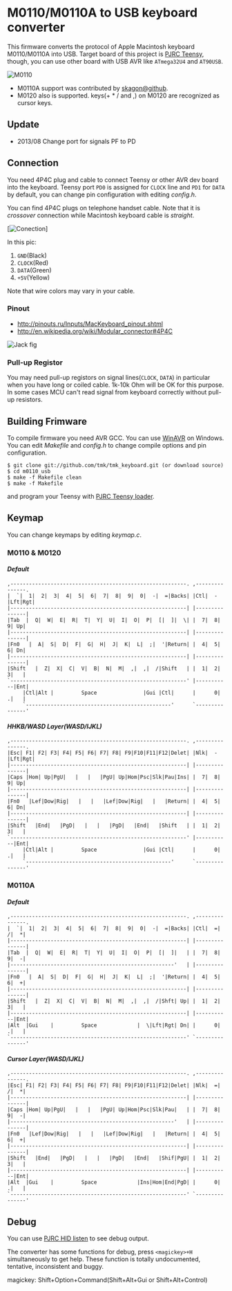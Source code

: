 M0110/M0110A to USB keyboard converter
======================================
This firmware converts the protocol of Apple Macintosh keyboard M0110/M0110A into USB.
Target board of this project is [PJRC Teensy](http://www.pjrc.com/teensy/), though,
you can use other board with USB AVR like `ATmega32U4` and `AT90USB`.

![M0110](https://raw.github.com/tmk/tmk_keyboard/master/converter/m0110_usb/doc/m0110.jpg)

- M0110A support was contributed by [skagon@github](https://github.com/skagon).
- M0120 also is supported. keys(+ * / and ,) on M0120 are recognized as cursor keys.



Update
------
- 2013/08   Change port for signals PF to PD



Connection
----------
You need 4P4C plug and cable to connect Teensy or other AVR dev board into the keyboard.
Teensy port `PD0` is assigned for `CLOCK` line and `PD1` for `DATA` by default,
you can change pin configuration with editing *config.h*.

You can find 4P4C plugs on telephone handset cable. Note that it is *crossover* connection
while Macintosh keyboard cable is *straight*.

[![Conection](https://raw.github.com/tmk/tmk_keyboard/master/converter/m0110_usb/doc/teensy.jpg)]

In this pic:

1. `GND`(Black)
2. `CLOCK`(Red)
3. `DATA`(Green)
4. `+5V`(Yellow)

Note that wire colors may vary in your cable.


### Pinout
- <http://pinouts.ru/Inputs/MacKeyboard_pinout.shtml>
- <http://en.wikipedia.org/wiki/Modular_connector#4P4C>

![Jack fig](http://www.kbdbabel.org/conn/kbd_connector_macplus.png)


### Pull-up Registor
You may need pull-up registors on signal lines(`CLOCK`, `DATA`) in particular
when you have long or coiled cable. 1k-10k Ohm will be OK for this purpose.
In some cases MCU can't read signal from keyboard correctly without pull-up resistors.



Building Frimware
-----------------
To compile firmware you need AVR GCC. You can use [WinAVR](http://winavr.sourceforge.net/) on Windows.
You can edit *Makefile* and *config.h* to change compile options and pin configuration.

    $ git clone git://github.com/tmk/tmk_keyboard.git (or download source)
    $ cd m0110_usb
    $ make -f Makefile clean
    $ make -f Makefile

and program your Teensy with [PJRC Teensy loader](http://www.pjrc.com/teensy/loader.html).



Keymap
------
You can change keymaps by editing *keymap.c*.

### M0110 & M0120
#### *Default*
    ,---------------------------------------------------------. ,---------------.
    |  `|  1|  2|  3|  4|  5|  6|  7|  8|  9|  0|  -|  =|Backs| |Ctl|  -|Lft|Rgt|
    |---------------------------------------------------------| |---------------|
    |Tab  |  Q|  W|  E|  R|  T|  Y|  U|  I|  O|  P|  [|  ]|  \| |  7|  8|  9| Up|
    |---------------------------------------------------------| |---------------|
    |Fn0   |  A|  S|  D|  F|  G|  H|  J|  K|  L|  ;|  '|Return| |  4|  5|  6| Dn|
    |---------------------------------------------------------| |---------------|
    |Shift   |  Z|  X|  C|  V|  B|  N|  M|  ,|  ,|  /|Shift   | |  1|  2|  3|   |
    `---------------------------------------------------------' |-----------|Ent|
         |Ctl|Alt |         Space               |Gui |Ctl|      |      0|  .|   |
         `-----------------------------------------------'      `---------------'
#### *HHKB/WASD Layer(WASD/IJKL)*
    ,---------------------------------------------------------. ,---------------.
    |Esc| F1| F2| F3| F4| F5| F6| F7| F8| F9|F10|F11|F12|Delet| |Nlk|  -|Lft|Rgt|
    |---------------------------------------------------------| |---------------|
    |Caps |Hom| Up|PgU|   |   |   |PgU| Up|Hom|Psc|Slk|Pau|Ins| |  7|  8|  9| Up|
    |---------------------------------------------------------| |---------------|
    |Fn0   |Lef|Dow|Rig|   |   |   |Lef|Dow|Rig|   |   |Return| |  4|  5|  6| Dn|
    |---------------------------------------------------------| |---------------|
    |Shift   |End|   |PgD|   |   |   |PgD|   |End|   |Shift   | |  1|  2|  3|   |
    `---------------------------------------------------------' |-----------|Ent|
         |Ctl|Alt |         Space               |Gui |Ctl|      |      0|  .|   |
         `-----------------------------------------------'      `---------------'

### M0110A
#### *Default*
    ,---------------------------------------------------------. ,---------------.
    |  `|  1|  2|  3|  4|  5|  6|  7|  8|  9|  0|  -|  =|Backs| |Ctl|  =|  /|  *|
    |---------------------------------------------------------| |---------------|
    |Tab  |  Q|  W|  E|  R|  T|  Y|  U|  I|  O|  P|  [|  ]|   | |  7|  8|  9|  -|
    |-----------------------------------------------------'   | |---------------|
    |Fn0   |  A|  S|  D|  F|  G|  H|  J|  K|  L|  ;|  '|Return| |  4|  5|  6|  +|
    |---------------------------------------------------------| |---------------|
    |Shift   |  Z|  X|  C|  V|  B|  N|  M|  ,|  ,|  /|Shft| Up| |  1|  2|  3|   |
    |---------------------------------------------------------| |-----------|Ent|
    |Alt  |Gui    |         Space             |  \|Lft|Rgt| Dn| |      0|  .|   |
    `---------------------------------------------------------' `---------------'
#### *Cursor  Layer(WASD/IJKL)*
    ,---------------------------------------------------------. ,---------------.
    |Esc| F1| F2| F3| F4| F5| F6| F7| F8| F9|F10|F11|F12|Delet| |Nlk|  =|  /|  *|
    |---------------------------------------------------------| |---------------|
    |Caps |Hom| Up|PgU|   |   |   |PgU| Up|Hom|Psc|Slk|Pau|   | |  7|  8|  9|  -|
    |-----------------------------------------------------'   | |---------------|
    |Fn0   |Lef|Dow|Rig|   |   |   |Lef|Dow|Rig|   |   |Return| |  4|  5|  6|  +|
    |---------------------------------------------------------| |---------------|
    |Shift   |End|   |PgD|   |   |   |PgD|   |End|   |Shif|PgU| |  1|  2|  3|   |
    |---------------------------------------------------------| |-----------|Ent|
    |Alt  |Gui    |         Space             |Ins|Hom|End|PgD| |      0|  .|   |
    `---------------------------------------------------------' `---------------'



Debug
-----
You can use [PJRC HID listen](http://www.pjrc.com/teensy/hid_listen.html) to see debug output.

The converter has some functions for debug, press `<magickey>+H` simultaneously to get help.
These function is totally undocumented, tentative, inconsistent and buggy.

magickey: Shift+Option+Command(Shift+Alt+Gui or Shift+Alt+Control)
